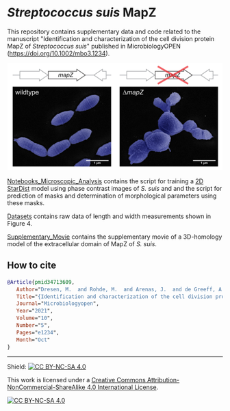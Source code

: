# <i>Streptococcus suis</i> MapZ
This repository contains supplementary data and code related to the manuscript "Identification and characterization of the cell division protein MapZ of <i>Streptococcus suis</i>" published in MicrobiologyOPEN (https://doi.org/10.1002/mbo3.1234). 

![Graphical Abstract](https://github.com/AndreasNerlich/Streptococcus_suis_MapZ/blob/main/Images/Graphical_Abstract_SSU0375.png)

[Notebooks_Microscopic_Analysis](Notebooks_Microscopic_Analysis) contains the script for training a [2D StarDist](https://github.com/stardist/stardist) model using phase contrast images of <i>S. suis</i> and and the script for prediction of masks and determination of morphological parameters using these masks.

[Datasets](Datasets) contains raw data of length and width measurements shown in Figure 4.

[Supplementary_Movie](Supplementary_Movie) contains the supplementary movie of a 3D-homology model of the extracellular domain of MapZ of <i>S. suis</i>.

## How to cite 
```bibtex
@Article{pmid34713609,
   Author="Dresen, M.  and Rohde, M.  and Arenas, J.  and de Greeff, A.  and Nerlich, A.  and Valentin-Weigand, P. ",
   Title="{Identification and characterization of the cell division protein MapZ from Streptococcus suis}",
   Journal="Microbiologyopen",
   Year="2021",
   Volume="10",
   Number="5",
   Pages="e1234",
   Month="Oct"
}
```

----

Shield: [![CC BY-NC-SA 4.0][cc-by-nc-sa-shield]][cc-by-nc-sa]

This work is licensed under a
[Creative Commons Attribution-NonCommercial-ShareAlike 4.0 International License][cc-by-nc-sa].

[![CC BY-NC-SA 4.0][cc-by-nc-sa-image]][cc-by-nc-sa]

[cc-by-nc-sa]: http://creativecommons.org/licenses/by-nc-sa/4.0/
[cc-by-nc-sa-image]: https://licensebuttons.net/l/by-nc-sa/4.0/88x31.png
[cc-by-nc-sa-shield]: https://img.shields.io/badge/License-CC%20BY--NC--SA%204.0-lightgrey.svg



